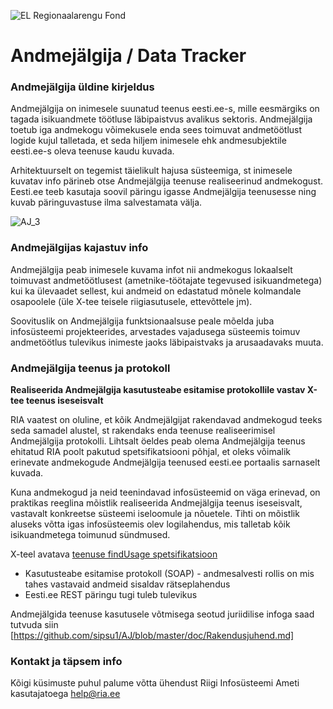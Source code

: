 ![EL Regionaalarengu Fond](doc/img/EL_Regionaalarengu_Fond_horisontaalne.jpg)

Andmejälgija / Data Tracker
=====================

### Andmejälgija üldine kirjeldus

Andmejälgija on inimesele suunatud teenus eesti.ee-s, mille eesmärgiks on tagada isikuandmete töötluse läbipaistvus avalikus sektoris. Andmejälgija toetub iga andmekogu võimekusele enda sees toimuvat andmetöötlust logide kujul talletada, et seda hiljem inimesele ehk andmesubjektile eesti.ee-s oleva teenuse kaudu kuvada. 

Arhitektuurselt on tegemist täielikult hajusa süsteemiga, st inimesele kuvatav info pärineb otse Andmejälgija teenuse realiseerinud andmekogust. Eesti.ee teeb kasutaja soovil päringu igasse Andmejälgija teenusesse ning kuvab päringuvastuse ilma salvestamata välja.

![AJ_3](img/aj_model.PNG)
### Andmejälgijas kajastuv info

Andmejälgija peab inimesele kuvama infot nii andmekogus lokaalselt toimuvast andmetöötlusest (ametnike-töötajate tegevused isikuandmetega) kui ka ülevaadet sellest, kui andmeid on edastatud mõnele kolmandale osapoolele (üle X-tee teisele riigiasutusele, ettevõttele jm). 

Soovituslik on Andmejälgija funktsionaalsuse peale mõelda juba infosüsteemi projekteerides, arvestades vajadusega süsteemis toimuv andmetöötlus tulevikus inimeste jaoks läbipaistvaks ja arusaadavaks muuta. 

### Andmejälgija teenus ja protokoll

**Realiseerida Andmejälgija kasutusteabe esitamise protokollile vastav X-tee teenus iseseisvalt**

   RIA vaatest on oluline, et kõik Andmejälgijat rakendavad andmekogud teeks seda samadel alustel, st rakendaks enda teenuse realiseerimisel Andmejälgija protokolli. Lihtsalt öeldes peab olema Andmejälgija teenus ehitatud RIA poolt pakutud spetsifikatsiooni põhjal, et oleks võimalik erinevate andmekogude Andmejälgija teenused eesti.ee portaalis sarnaselt kuvada.

   Kuna andmekogud ja neid teenindavad infosüsteemid on väga erinevad, on praktikas reeglina mõistlik realiseerida Andmejälgija teenus iseseisvalt, vastavalt konkreetse süsteemi iseloomule ja nõuetele. Tihti on mõistlik aluseks võtta igas infosüsteemis olev logilahendus, mis talletab kõik isikuandmetega toimunud sündmused.

   X-teel avatava [teenuse findUsage spetsifikatsioon](https://github.com/sipsu1/AJ/blob/master/doc/spetsifikatsioonid/Kasutusteabe_esitamise_protokoll.md)
   * Kasutusteabe esitamise protokoll (SOAP) - andmesalvesti rollis on mis tahes vastavaid andmeid sisaldav rätseplahendus
   * Eesti.ee REST päringu tugi tuleb tulevikus

Andmejälgida teenuse kasutusele võtmisega seotud juriidilise infoga saad tutvuda siin [https://github.com/sipsu1/AJ/blob/master/doc/Rakendusjuhend.md]

### Kontakt ja täpsem info

Kõigi küsimuste puhul palume võtta ühendust Riigi Infosüsteemi Ameti kasutajatoega help@ria.ee
